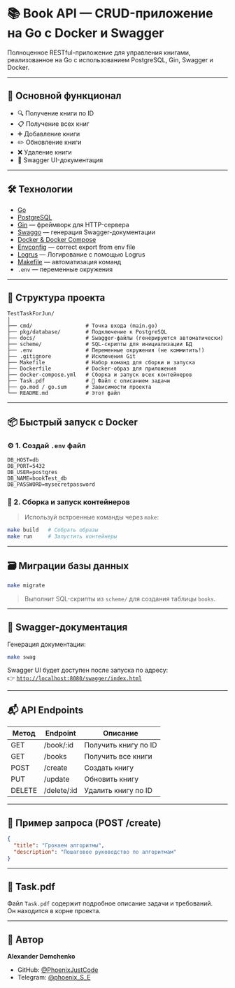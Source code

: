# 📚 Book API — CRUD-приложение на Go с Docker и Swagger

Полноценное RESTful-приложение для управления книгами, реализованное на Go с использованием PostgreSQL, Gin, Swagger и Docker.

---

## 🚀 Основной функционал

- 🔍 Получение книги по ID
- 📋 Получение всех книг
- ➕ Добавление книги
- ✏️ Обновление книги
- ❌ Удаление книги
- 📑 Swagger UI-документация

---

## 🛠️ Технологии

- [Go](https://golang.org/)
- [PostgreSQL](https://www.postgresql.org/)
- [Gin](https://github.com/gin-gonic/gin) — фреймворк для HTTP-сервера
- [Swaggo](https://github.com/swaggo/swag) — генерация Swagger-документации
- [Docker & Docker Compose](https://www.docker.com/)
- [Envconfig](https://github.com/kelseyhightower/envconfig) — correct export from env file
- [Logrus](https://github.com/sirupsen/logrus) — Логирование с помощью Logrus
- [Makefile](https://www.gnu.org/software/make/) — автоматизация команд
- `.env` — переменные окружения

---

## 📁 Структура проекта

```
TestTaskForJun/
│
├── cmd/                 # Точка входа (main.go)
├── pkg/database/        # Подключение к PostgreSQL
├── docs/                # Swagger-файлы (генерируются автоматически)
├── scheme/              # SQL-скрипты для инициализации БД
├── .env                 # Переменные окружения (не коммитить!)
├── .gitignore           # Исключения Git
├── Makefile             # Набор команд для сборки и запуска
├── Dockerfile           # Docker-образ для приложения
├── docker-compose.yml   # Сборка и запуск всех контейнеров
├── Task.pdf             # 📄 Файл с описанием задачи
├── go.mod / go.sum      # Зависимости проекта
└── README.md            # Этот файл
```

---

## 📦 Быстрый запуск с Docker

### ⚙️ 1. Создай `.env` файл

```env
DB_HOST=db
DB_PORT=5432
DB_USER=postgres
DB_NAME=bookTest_db
DB_PASSWORD=mysecretpassword
```

### 🐳 2. Сборка и запуск контейнеров

> Используй встроенные команды через `make`:

```bash
make build   # Собрать образы
make run     # Запустить контейнеры
```

---

## 🗃️ Миграции базы данных

```bash
make migrate
```

> Выполнит SQL-скрипты из `scheme/` для создания таблицы `books`.

---

## 📑 Swagger-документация

Генерация документации:

```bash
make swag
```

Swagger UI будет доступен после запуска по адресу:  
👉 [`http://localhost:8080/swagger/index.html`](http://localhost:8080/swagger/index.html)

---

## 📬 API Endpoints

| Метод  | Endpoint     | Описание                |
|--------|--------------|-------------------------|
| GET    | /book/:id    | Получить книгу по ID    |
| GET    | /books       | Получить все книги      |
| POST   | /create      | Создать книгу           |
| PUT    | /update      | Обновить книгу          |
| DELETE | /delete/:id  | Удалить книгу по ID     |

---

## 🔎 Пример запроса (POST /create)

```json
{
  "title": "Грокаем алгоритмы",
  "description": "Пошаговое руководство по алгоритмам"
}
```

---

## 📄 Task.pdf

Файл `Task.pdf` содержит подробное описание задачи и требований.  
Он находится в корне проекта.

---

## 🤝 Автор

**Alexander Demchenko**  
- GitHub: [@PhoenixJustCode](https://github.com/PhoenixJustCode)  
- Telegram: [@phoenix_S_E](https://t.me/phoenix_S_E)

